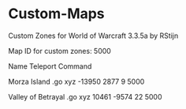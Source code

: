# Custom-Maps
Custom Zones for World of Warcraft 3.3.5a by RStijn

Map ID for custom zones: 5000


Name                  Teleport Command

Morza Island          .go xyz -13950 2877 9 5000

Valley of Betrayal    .go xyz 10461 -9574 22 5000
